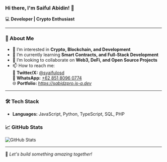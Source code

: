 ### Hi there, I'm Saiful Abidin! 👋

💻 **Developer | Crypto Enthusiast**  

---

### 🚀 About Me
- 👀 I’m interested in **Crypto, Blockchain, and Development**
- 🌱 I’m currently learning **Smart Contracts, and Full-Stack Development**
- 💞️ I’m looking to collaborate on **Web3, DeFi, and Open Source Projects**
- 📫 How to reach me:  
  📩 **Twitter/X:** [@syaifulosd](https://twitter.com/syaifulosd)  
  📱 **WhatsApp:** [+62 851 8096 0774](https://wa.me/6285180960774)  
  🌐 **Portfolio:** *https://sabidzpro.is-a.dev*

---

### 🛠 Tech Stack
- **Languages:** JavaScript, Python, TypeScript, SQL, PHP

### 📈 GitHub Stats
![GitHub Stats](https://github-readme-stats.vercel.app/api?username=saifulabidin&show_icons=true&theme=radical)

---

🚀 *Let's build something amazing together!*
